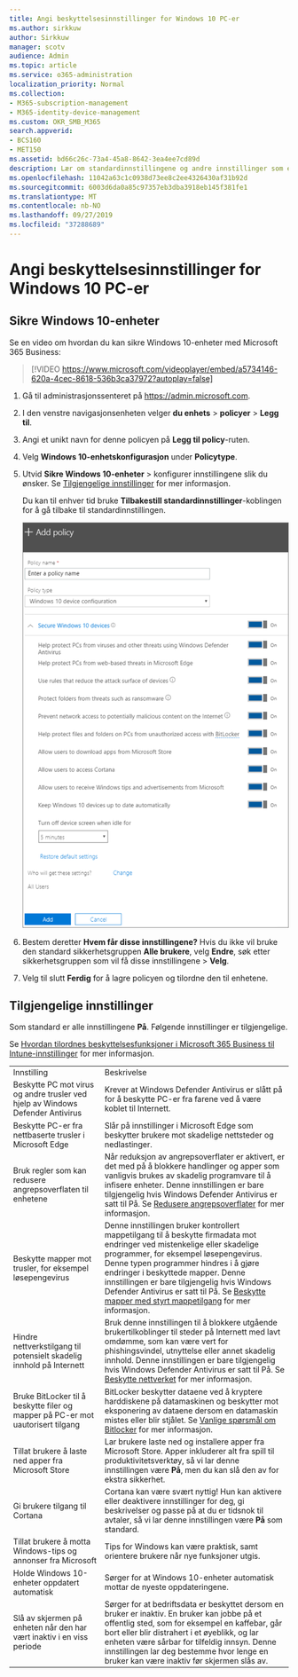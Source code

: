 ```yaml
---
title: Angi beskyttelsesinnstillinger for Windows 10 PC-er
ms.author: sirkkuw
author: Sirkkuw
manager: scotv
audience: Admin
ms.topic: article
ms.service: o365-administration
localization_priority: Normal
ms.collection:
- M365-subscription-management
- M365-identity-device-management
ms.custom: OKR_SMB_M365
search.appverid:
- BCS160
- MET150
ms.assetid: bd66c26c-73a4-45a8-8642-3ea4ee7cd89d
description: Lær om standardinnstillingene og andre innstillinger som er tilgjengelige i Microsoft 365 Business for å sikre Windows 10-enheter.
ms.openlocfilehash: 11042a63c1c0938d73ee8c2ee4326430af31b92d
ms.sourcegitcommit: 6003d6da0a85c97357eb3dba3918eb145f381fe1
ms.translationtype: MT
ms.contentlocale: nb-NO
ms.lasthandoff: 09/27/2019
ms.locfileid: "37288689"
---
```

# <a name="set-device-protection-settings-for-windows-10-pcs"></a>Angi beskyttelsesinnstillinger for Windows 10 PC-er

## <a name="secure-windows-10-devices"></a>Sikre Windows 10-enheter

Se en video om hvordan du kan sikre Windows 10-enheter med Microsoft 365 Business:
  
> [!VIDEO https://www.microsoft.com/videoplayer/embed/a5734146-620a-4cec-8618-536b3ca37972?autoplay=false]
  
1. Gå til administrasjonssenteret på <a href="https://go.microsoft.com/fwlink/p/?linkid=837890" target="_blank">https://admin.microsoft.com</a>. 
    
2. I den venstre navigasjonsenheten velger **du enhets** \> **policyer** \> **Legg til**.
  
3. Angi et unikt navn for denne policyen på **Legg til policy**-ruten. 
    
4. Velg **Windows 10-enhetskonfigurasjon** under **Policytype**.
    
5. Utvid **Sikre Windows 10-enheter** \> konfigurer innstillingene slik du ønsker. Se [Tilgjengelige innstillinger](#available-settings) for mer informasjon. 
    
    Du kan til enhver tid bruke **Tilbakestill standardinnstillinger**-koblingen for å gå tilbake til standardinnstillingen. 
    
    ![Add policy pane with Windows 10 Device configuration selected](media/fa9e2dc2-7eae-4c96-af34-765a1f641ecf.png)
  
6. Bestem deretter **Hvem får disse innstillingene?** Hvis du ikke vil bruke den standard sikkerhetsgruppen **Alle brukere**, velg **Endre**, søk etter sikkerhetsgruppen som vil få disse innstillingene \> **Velg**.
    
7. Velg til slutt **Ferdig** for å lagre policyen og tilordne den til enhetene. 
    
## <a name="available-settings"></a>Tilgjengelige innstillinger

Som standard er alle innstillingene **På**. Følgende innstillinger er tilgjengelige.
  
Se [Hvordan tilordnes beskyttelsesfunksjoner i Microsoft 365 Business til Intune-innstillinger](map-protection-features-to-intune-settings.md) for mer informasjon. 
  
|||
|:-----|:-----|
|Innstilling  <br/> |Beskrivelse  <br/> |
|Beskytte PC mot virus og andre trusler ved hjelp av Windows Defender Antivirus  <br/> |Krever at Windows Defender Antivirus er slått på for å beskytte PC-er fra farene ved å være koblet til Internett.  <br/> |
|Beskytte PC-er fra nettbaserte trusler i Microsoft Edge  <br/> |Slår på innstillinger i Microsoft Edge som beskytter brukere mot skadelige nettsteder og nedlastinger.  <br/> |
|Bruk regler som kan redusere angrepsoverflaten til enhetene  <br/> |Når reduksjon av angrepsoverflater er aktivert, er det med på å blokkere handlinger og apper som vanligvis brukes av skadelig programvare til å infisere enheter. Denne innstillingen er bare tilgjengelig hvis Windows Defender Antivirus er satt til På. Se [Redusere angrepsoverflater](https://go.microsoft.com/fwlink/?linkid=870417) for mer informasjon.  <br/> |
|Beskytte mapper mot trusler, for eksempel løsepengevirus  <br/> |Denne innstillingen bruker kontrollert mappetilgang til å beskytte firmadata mot endringer ved mistenkelige eller skadelige programmer, for eksempel løsepengevirus. Denne typen programmer hindres i å gjøre endringer i beskyttede mapper. Denne innstillingen er bare tilgjengelig hvis Windows Defender Antivirus er satt til På. Se [Beskytte mapper med styrt mappetilgang](https://go.microsoft.com/fwlink/?linkid=870418) for mer informasjon.  <br/> |
|Hindre nettverkstilgang til potensielt skadelig innhold på Internett  <br/> |Bruk denne innstillingen til å blokkere utgående brukertilkoblinger til steder på Internett med lavt omdømme, som kan være vert for phishingsvindel, utnyttelse eller annet skadelig innhold. Denne innstillingen er bare tilgjengelig hvis Windows Defender Antivirus er satt til På. Se [Beskytte nettverket](https://go.microsoft.com/fwlink/?linkid=870419) for mer informasjon.  <br/> |
|Bruke BitLocker til å beskytte filer og mapper på PC-er mot uautorisert tilgang  <br/> |BitLocker beskytter dataene ved å kryptere harddiskene på datamaskinen og beskytter mot eksponering av dataene dersom en datamaskin mistes eller blir stjålet. Se [Vanlige spørsmål om Bitlocker](https://go.microsoft.com/fwlink/?linkid=871000) for mer informasjon.  <br/> |
|Tillat brukere å laste ned apper fra Microsoft Store  <br/> |Lar brukere laste ned og installere apper fra Microsoft Store. Apper inkluderer alt fra spill til produktivitetsverktøy, så vi lar denne innstillingen være **På**, men du kan slå den av for ekstra sikkerhet.  <br/> |
|Gi brukere tilgang til Cortana  <br/> |Cortana kan være svært nyttig! Hun kan aktivere eller deaktivere innstillinger for deg, gi beskrivelser og passe på at du er tidsnok til avtaler, så vi lar denne innstillingen være **På** som standard.  <br/> |
|Tillat brukere å motta Windows-tips og annonser fra Microsoft  <br/> |Tips for Windows kan være praktisk, samt orientere brukere når nye funksjoner utgis.  <br/> |
|Holde Windows 10-enheter oppdatert automatisk  <br/> |Sørger for at Windows 10-enheter automatisk mottar de nyeste oppdateringene.  <br/> |
|Slå av skjermen på enheten når den har vært inaktiv i en viss periode  <br/> |Sørger for at bedriftsdata er beskyttet dersom en bruker er inaktiv. En bruker kan jobbe på et offentlig sted, som for eksempel en kaffebar, går bort eller blir distrahert i et øyeblikk, og lar enheten være sårbar for tilfeldig innsyn. Denne innstillingen lar deg bestemme hvor lenge en bruker kan være inaktiv før skjermen slås av.  <br/> |
   
  

